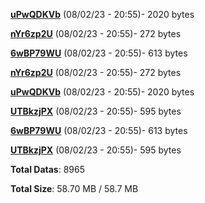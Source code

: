 [**uPwQDKVb**](/data/uPwQDKVb.txt) (08/02/23 - 20:55)- 2020 bytes

[**nYr6zp2U**](/data/nYr6zp2U.txt) (08/02/23 - 20:55)- 272 bytes

[**6wBP79WU**](/data/6wBP79WU.txt) (08/02/23 - 20:55)- 613 bytes

[**nYr6zp2U**](/data/nYr6zp2U.txt) (08/02/23 - 20:55)- 272 bytes

[**uPwQDKVb**](/data/uPwQDKVb.txt) (08/02/23 - 20:55)- 2020 bytes

[**UTBkzjPX**](/data/UTBkzjPX.txt) (08/02/23 - 20:55)- 595 bytes

[**6wBP79WU**](/data/6wBP79WU.txt) (08/02/23 - 20:55)- 613 bytes

[**UTBkzjPX**](/data/UTBkzjPX.txt) (08/02/23 - 20:55)- 595 bytes

**Total Datas**: 8965

**Total Size**: 58.70 MB / 58.7 MB
